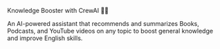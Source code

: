 Knowledge Booster with CrewAI 🤗💡

An AI-powered assistant that recommends and summarizes Books, Podcasts, and YouTube videos on any topic to boost general knowledge and improve English skills.
